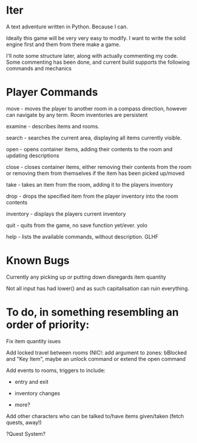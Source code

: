 # Iter
A text adventure written in Python. Because I can.

Ideally this game will be very very easy to modify. I want to write the solid engine first and them from there make a game.

I'll note some structure later, along with actually commenting my code.
Some commenting has been done, and current build supports the following commands and mechanics

# Player Commands
move - moves the player to another room in a compass direction, however can navigate by any term. Room inventories are persistent

examine - describes items and rooms.

search - searches the current area, displaying all items currently visible.

open - opens container items, adding their contents to the room and updating descriptions

close - closes container items, either removing their contents from the room or removing them from themselves if the item has been picked up/moved

take - takes an item from the room, adding it to the players inventory

drop - drops the specified item from the player inventory into the room contents

inventory - displays the players current inventory

quit - quits from the game, no save function yet/ever. yolo

help - lists the available commands, without description. GLHF

# Known Bugs

Currently any picking up or putting down disregards item quantity

Not all input has had lower() and as such capitalisation can ruin everything.

# To do, in something resembling an order of priority:
Fix item quantity isues

Add locked travel between rooms (NIC!: add argument to zones: bBlocked and "Key Item", maybe an unlock command or extend the open command

Add events to rooms, triggers to include:

- entry and exit
  
- inventory changes
  
- more?
  
Add other characters who can be talked to/have items given/taken (fetch quests, away!)

?Quest System?
